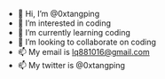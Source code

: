 - 👋 Hi, I’m @0xtangping
- 👀 I’m interested in coding
- 🌱 I’m currently learning coding
- 💞️ I’m looking to collaborate on coding
- 📫 My email is lq881016@gmail.com
- 📫 My twitter is @0xtangping

<!---
0xtangping/0xtangping is a ✨ special ✨ repository because its `README.md` (this file) appears on your GitHub profile.
You can click the Preview link to take a look at your changes.
--->
